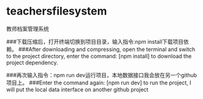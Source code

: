 # teachersfilesystem
教师档案管理系统

###下载压缩后，打开终端切换到项目目录，输入指令:npm install下载项目依赖。
###After downloading and compressing, open the terminal and switch to the project directory, enter the command: [npm install] to download the project dependency.

###再次输入指令：npm run dev运行项目，本地数据接口我会放在另一个github项目上。
###Enter the command again: [npm run dev] to run the project, I will put the local data interface on another github project
